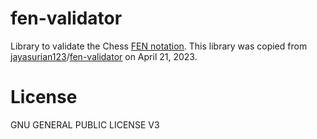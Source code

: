 # fen-validator

Library to validate the Chess [FEN notation](https://en.wikipedia.org/wiki/Forsyth–Edwards_Notation). This library was copied from [jayasurian123](https://github.com/jayasurian123)/[fen-validator](https://github.com/jayasurian123/fen-validator) on April 21, 2023. 

# License

GNU GENERAL PUBLIC LICENSE V3
